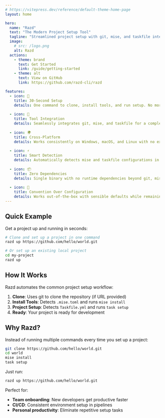```yaml
---
# https://vitepress.dev/reference/default-theme-home-page
layout: home

hero:
  name: "Razd"
  text: "The Modern Project Setup Tool"
  tagline: "Streamlined project setup with git, mise, and taskfile integration"
  image:
    # src: /logo.png
    alt: Razd
  actions:
    - theme: brand
      text: Get Started
      link: /guide/getting-started
    - theme: alt
      text: View on GitHub
      link: https://github.com/razd-cli/razd

features:
  - icon: 🚀
    title: 30-Second Setup
    details: One command to clone, install tools, and run setup. No more multi-step project initialization.
  
  - icon: 🔧
    title: Tool Integration
    details: Seamlessly integrates git, mise, and taskfile for a complete development workflow.
  
  - icon: 🌍
    title: Cross-Platform
    details: Works consistently on Windows, macOS, and Linux with no extra configuration.
  
  - icon: ⚡
    title: Smart Detection
    details: Automatically detects mise and taskfile configurations in any project.
  
  - icon: 📦
    title: Zero Dependencies
    details: Single binary with no runtime dependencies beyond git, mise, and task.
  
  - icon: 🎯
    title: Convention Over Configuration
    details: Works out-of-the-box with sensible defaults while remaining fully customizable.
---
```


## Quick Example

Get a project up and running in seconds:

```bash
# Clone and set up a project in one command
razd up https://github.com/hello/world.git

# Or set up an existing local project
cd my-project
razd up
```

## How It Works

Razd automates the common project setup workflow:

1. **Clone**: Uses git to clone the repository (if URL provided)
2. **Install Tools**: Detects `.mise.toml` and runs `mise install`
3. **Project Setup**: Detects `Taskfile.yml` and runs `task setup`
4. **Ready**: Your project is ready for development

## Why Razd?

Instead of running multiple commands every time you set up a project:

```bash
git clone https://github.com/hello/world.git
cd world
mise install
task setup
```

Just run:

```bash
razd up https://github.com/hello/world.git
```

Perfect for:
- **Team onboarding**: New developers get productive faster
- **CI/CD**: Consistent environment setup in pipelines
- **Personal productivity**: Eliminate repetitive setup tasks

